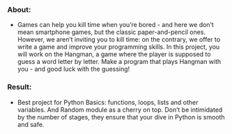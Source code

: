 ### About:
- Games can help you kill time when you’re bored - and here we don’t mean smartphone games, but the classic paper-and-pencil ones. However, we aren’t inviting you to kill time: on the contrary, we offer to write a game and improve your programming skills. In this project, you will work on the Hangman, a game where the player is supposed to guess a word letter by letter. Make a program that plays Hangman with you - and good luck with the guessing!

### Result:
- Best project for Python Basics: functions, loops, lists and other variables. And Random module as a cherry on top. Don’t be intimidated by the number of stages, they ensure that your dive in Python is smooth and safe.
